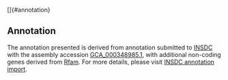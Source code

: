 []{#annotation}

Annotation
----------

The annotation presented is derived from annotation submitted to
[INSDC](http://www.insdc.org) with the assembly accession
[GCA\_000348985.1](http://www.ebi.ac.uk/ena/data/view/GCA_000348985.1),
with additional non-coding genes derived from
[Rfam](http://rfam.xfam.org/). For more details, please visit [INSDC
annotation
import](http://ensemblgenomes.org/info/data/insdc_annotation).
